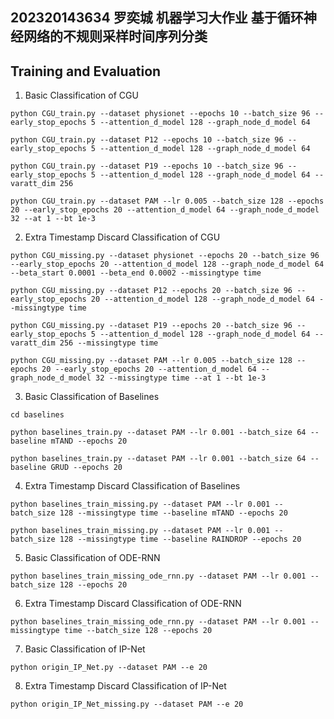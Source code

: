 ## 202320143634 罗奕城 机器学习大作业 基于循环神经网络的不规则采样时间序列分类

## Training and Evaluation

1. Basic Classification of CGU

`python CGU_train.py --dataset physionet --epochs 10 --batch_size 96 --early_stop_epochs 5 --attention_d_model 128 --graph_node_d_model 64 `

`python CGU_train.py --dataset P12 --epochs 10 --batch_size 96 --early_stop_epochs 5 --attention_d_model 128 --graph_node_d_model 64 `

`python CGU_train.py --dataset P19 --epochs 10 --batch_size 96 --early_stop_epochs 5 --attention_d_model 128 --graph_node_d_model 64 --varatt_dim 256 `

`python CGU_train.py --dataset PAM --lr 0.005 --batch_size 128 --epochs 20 --early_stop_epochs 20 --attention_d_model 64 --graph_node_d_model 32 --at 1 --bt 1e-3  `

2. Extra Timestamp Discard Classification of CGU

`python CGU_missing.py --dataset physionet --epochs 20 --batch_size 96 --early_stop_epochs 20 --attention_d_model 128 --graph_node_d_model 64 --beta_start 0.0001 --beta_end 0.0002 --missingtype time ` 

`python CGU_missing.py --dataset P12 --epochs 20 --batch_size 96 --early_stop_epochs 20 --attention_d_model 128 --graph_node_d_model 64 --missingtype time` 

`python CGU_missing.py --dataset P19 --epochs 20 --batch_size 96 --early_stop_epochs 5 --attention_d_model 128 --graph_node_d_model 64 --varatt_dim 256 --missingtype time `

`python CGU_missing.py --dataset PAM --lr 0.005 --batch_size 128 --epochs 20 --early_stop_epochs 20 --attention_d_model 64 --graph_node_d_model 32 --missingtype time --at 1 --bt 1e-3  ` 

3. Basic Classification of Baselines

`cd baselines`

`python baselines_train.py --dataset PAM --lr 0.001 --batch_size 64 --baseline mTAND --epochs 20` 

`python baselines_train.py --dataset PAM --lr 0.001 --batch_size 64 --baseline GRUD --epochs 20` 

4. Extra Timestamp Discard Classification of Baselines

`python baselines_train_missing.py --dataset PAM --lr 0.001 --batch_size 128 --missingtype time --baseline mTAND --epochs 20` 

`python baselines_train_missing.py --dataset PAM --lr 0.001 --batch_size 128 --missingtype time --baseline RAINDROP --epochs 20` 

5. Basic Classification of ODE-RNN

`python baselines_train_missing_ode_rnn.py --dataset PAM --lr 0.001 --batch_size 128 --epochs 20` 

6. Extra Timestamp Discard Classification of ODE-RNN

`python baselines_train_missing_ode_rnn.py --dataset PAM --lr 0.001 --missingtype time --batch_size 128 --epochs 20` 

7. Basic Classification of IP-Net

`python origin_IP_Net.py --dataset PAM --e 20` 

8. Extra Timestamp Discard Classification of IP-Net

`python origin_IP_Net_missing.py --dataset PAM --e 20` 
